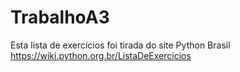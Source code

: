# TrabalhoA3
Esta lista de exercícios foi tirada do site Python Brasil
https://wiki.python.org.br/ListaDeExercicios
